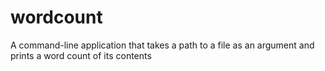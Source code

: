 # wordcount
A command-line application that takes a path to a file as an argument and prints a word count of its contents
